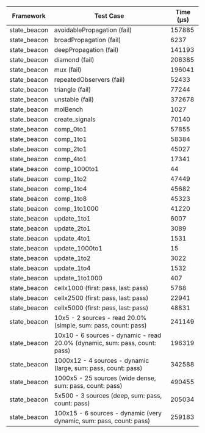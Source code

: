 | Framework | Test Case | Time (μs) |
| --- | --- | --- |
| state_beacon | avoidablePropagation (fail) | 157885 |
| state_beacon | broadPropagation (fail) | 6237 |
| state_beacon | deepPropagation (fail) | 141193 |
| state_beacon | diamond (fail) | 206385 |
| state_beacon | mux (fail) | 196041 |
| state_beacon | repeatedObservers (fail) | 52433 |
| state_beacon | triangle (fail) | 77244 |
| state_beacon | unstable (fail) | 372678 |
| state_beacon | molBench | 1027 |
| state_beacon | create_signals | 70140 |
| state_beacon | comp_0to1 | 57855 |
| state_beacon | comp_1to1 | 58384 |
| state_beacon | comp_2to1 | 45027 |
| state_beacon | comp_4to1 | 17341 |
| state_beacon | comp_1000to1 | 44 |
| state_beacon | comp_1to2 | 47449 |
| state_beacon | comp_1to4 | 45682 |
| state_beacon | comp_1to8 | 45323 |
| state_beacon | comp_1to1000 | 41220 |
| state_beacon | update_1to1 | 6007 |
| state_beacon | update_2to1 | 3089 |
| state_beacon | update_4to1 | 1531 |
| state_beacon | update_1000to1 | 15 |
| state_beacon | update_1to2 | 3022 |
| state_beacon | update_1to4 | 1532 |
| state_beacon | update_1to1000 | 407 |
| state_beacon | cellx1000 (first: pass, last: pass) | 5788 |
| state_beacon | cellx2500 (first: pass, last: pass) | 22941 |
| state_beacon | cellx5000 (first: pass, last: pass) | 48831 |
| state_beacon | 10x5 - 2 sources - read 20.0% (simple, sum: pass, count: pass) | 241149 |
| state_beacon | 10x10 - 6 sources - dynamic - read 20.0% (dynamic, sum: pass, count: pass) | 196319 |
| state_beacon | 1000x12 - 4 sources - dynamic (large, sum: pass, count: pass) | 342588 |
| state_beacon | 1000x5 - 25 sources (wide dense, sum: pass, count: pass) | 490455 |
| state_beacon | 5x500 - 3 sources (deep, sum: pass, count: pass) | 205034 |
| state_beacon | 100x15 - 6 sources - dynamic (very dynamic, sum: pass, count: pass) | 259183 |
